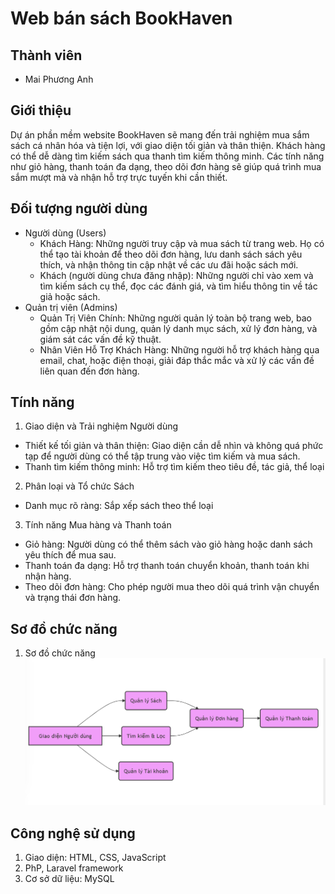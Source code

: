 # Web bán sách BookHaven
## Thành viên 
- Mai Phương Anh
## Giới thiệu
Dự án phần mềm website BookHaven sẽ mang đến trải nghiệm mua sắm sách cá nhân hóa và tiện lợi, với giao diện tối giản và thân thiện. Khách hàng có thể dễ dàng tìm kiếm sách qua thanh tìm kiếm thông minh. Các tính năng như giỏ hàng, thanh toán đa dạng, theo dõi đơn hàng sẽ giúp quá trình mua sắm mượt mà và nhận hỗ trợ trực tuyến khi cần thiết.
## Đối tượng người dùng
- Người dùng (Users)
  + Khách Hàng: Những người truy cập và mua sách từ trang web. Họ có thể tạo tài khoản để theo dõi đơn hàng, lưu danh sách sách yêu thích, và nhận thông tin cập nhật về các ưu đãi hoặc sách mới.
  + Khách (người dùng chưa đăng nhập): Những người chỉ vào xem và tìm kiếm sách cụ thể, đọc các đánh giá, và tìm hiểu thông tin về tác giả hoặc sách.
- Quản trị viên (Admins)
  + Quản Trị Viên Chính: Những người quản lý toàn bộ trang web, bao gồm cập nhật nội dung, quản lý danh mục sách, xử lý đơn hàng, và giám sát các vấn đề kỹ thuật.
  + Nhân Viên Hỗ Trợ Khách Hàng: Những người hỗ trợ khách hàng qua email, chat, hoặc điện thoại, giải đáp thắc mắc và xử lý các vấn đề liên quan đến đơn hàng.
## Tính năng
1. Giao diện và Trải nghiệm Người dùng
  + Thiết kế tối giản và thân thiện: Giao diện cần dễ nhìn và không quá phức tạp để người dùng có thể tập trung vào việc tìm kiếm và mua sách.
  + Thanh tìm kiếm thông minh: Hỗ trợ tìm kiếm theo tiêu đề, tác giả, thể loại 
2. Phân loại và Tổ chức Sách
  + Danh mục rõ ràng: Sắp xếp sách theo thể loại 
3. Tính năng Mua hàng và Thanh toán
  + Giỏ hàng: Người dùng có thể thêm sách vào giỏ hàng hoặc danh sách yêu thích để mua sau.
  + Thanh toán đa dạng: Hỗ trợ thanh toán chuyển khoản, thanh toán khi nhận hàng.
  + Theo dõi đơn hàng: Cho phép người mua theo dõi quá trình vận chuyển và trạng thái đơn hàng.
## Sơ đồ chức năng
1. Sơ đồ chức năng
   ![Sơ đồ chức năng](so_do/sd_chuc_nang.png)

## Công nghệ sử dụng
1. Giao diện: HTML, CSS, JavaScript
2. PhP, Laravel framework
3. Cơ sở dữ liệu: MySQL
